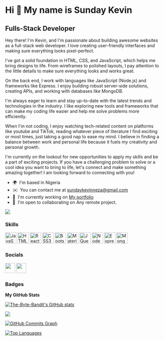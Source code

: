 Hi 👋 My name is Sunday Kevin
=============================

Fulls-Stack Developer
---------------------

Hey there! I'm Kevin, and I'm passionate about building awesome websites as a full-stack web developer. I love creating user-friendly interfaces and making sure everything looks pixel-perfect. 

I've got a solid foundation in HTML, CSS, and JavaScript, which helps me bring designs to life. From wireframes to polished layouts, I pay attention to the little details to make sure everything looks and works great. 

On the back end, I work with languages like JavaScript (Node.js) and frameworks like Express. I enjoy building robust server-side solutions, creating APIs, and working with databases like MongoDB. 

I'm always eager to learn and stay up-to-date with the latest trends and technologies in the industry. I like exploring new tools and frameworks that can make my coding life easier and help me solve problems more efficiently. 

When I'm not coding, I enjoy watching tech-related content on platforms like youtube and TikTok, reading whatever piece of literature I find exciting or most times, just taking a good nap to ease my mind. I believe in finding a balance between work and personal life because it fuels my creativity and personal growth. 

I'm currently on the lookout for new opportunities to apply my skills and be a part of exciting projects. If you have a challenging problem to solve or a cool idea you want to bring to life, let's connect and make something amazing together! I am looking forward to connecting with you!

* 🌍  I'm based in Nigeria
* ✉️  You can contact me at [sundaykevinneza@gmail.com](mailto:sundaykevinneza@gmail.com )
* 🚀  I'm currently working on [My portfolio](http://"comingsoon")
* 🤝  I'm open to collaborating on Any remote project.

<a href="https://www.github.com/The-Byte-Bandit" target="_blank" rel="noreferrer"><img
src="https://img.shields.io/github/followers/The-Byte-Bandit?logo=github&style=for-the-badge&color=f97316&labelColor=22272e" /></a>

### Skills


<p align="left">
<a href="https://developer.mozilla.org/en-US/docs/Web/JavaScript" target="_blank" rel="noreferrer"><img src="https://raw.githubusercontent.com/danielcranney/readme-generator/main/public/icons/skills/javascript-colored.svg" width="36" height="36" alt="JavaScript" /></a>
<a href="https://developer.mozilla.org/en-US/docs/Glossary/HTML5" target="_blank" rel="noreferrer"><img src="https://raw.githubusercontent.com/danielcranney/readme-generator/main/public/icons/skills/html5-colored.svg" width="36" height="36" alt="HTML5" /></a>
<a href="https://reactjs.org/" target="_blank" rel="noreferrer"><img src="https://raw.githubusercontent.com/danielcranney/readme-generator/main/public/icons/skills/react-colored.svg" width="36" height="36" alt="React" /></a>
<a href="https://www.w3.org/TR/CSS/#css" target="_blank" rel="noreferrer"><img src="https://raw.githubusercontent.com/danielcranney/readme-generator/main/public/icons/skills/css3-colored.svg" width="36" height="36" alt="CSS3" /></a>
<a href="https://getbootstrap.com/" target="_blank" rel="noreferrer"><img src="https://raw.githubusercontent.com/danielcranney/readme-generator/main/public/icons/skills/bootstrap-colored.svg" width="36" height="36" alt="Bootstrap" /></a>
<a href="https://mui.com/" target="_blank" rel="noreferrer"><img src="https://raw.githubusercontent.com/danielcranney/readme-generator/main/public/icons/skills/materialui-colored.svg" width="36" height="36" alt="Material UI" /></a>
<a href="https://jquery.com/" target="_blank" rel="noreferrer"><img src="https://raw.githubusercontent.com/danielcranney/readme-generator/main/public/icons/skills/jquery-colored.svg" width="36" height="36" alt="JQuery" /></a>
<a href="https://nodejs.org/en/" target="_blank" rel="noreferrer"><img src="https://raw.githubusercontent.com/danielcranney/readme-generator/main/public/icons/skills/nodejs-colored.svg" width="36" height="36" alt="NodeJS" /></a>
<a href="https://expressjs.com/" target="_blank" rel="noreferrer"><img src="https://raw.githubusercontent.com/danielcranney/readme-generator/main/public/icons/skills/express-colored.svg" width="36" height="36" alt="Express" /></a>
<a href="https://www.mongodb.com/" target="_blank" rel="noreferrer"><img src="https://raw.githubusercontent.com/danielcranney/readme-generator/main/public/icons/skills/mongodb-colored.svg" width="36" height="36" alt="MongoDB" /></a>
</p>


### Socials

<p align="left"> <a href="https://www.codepen.io/Sunday-Kevin-Neza" target="_blank" rel="noreferrer"><img src="https://raw.githubusercontent.com/danielcranney/readme-generator/main/public/icons/socials/codepen.svg" width="32" height="32" /></a> <a href="https://www.github.com/The-Byte-Bandit" target="_blank" rel="noreferrer"><img src="https://raw.githubusercontent.com/danielcranney/readme-generator/main/public/icons/socials/github.svg" width="32" height="32" /></a></p>

### Badges

<b>My GitHub Stats</b>

<a href="http://www.github.com/The-Byte-Bandit"><img src="https://github-readme-stats.vercel.app/api?username=The-Byte-Bandit&show_icons=true&hide=&count_private=true&title_color=64748b&text_color=ffffff&icon_color=f97316&bg_color=22272e&hide_border=true&show_icons=true" alt="The-Byte-Bandit's GitHub stats" /></a>

<a href="http://www.github.com/The-Byte-Bandit"><img src="https://github-readme-streak-stats.herokuapp.com/?user=The-Byte-Bandit&stroke=ffffff&background=22272e&ring=64748b&fire=64748b&currStreakNum=ffffff&currStreakLabel=64748b&sideNums=ffffff&sideLabels=ffffff&dates=ffffff&hide_border=true" /></a>

<a href="http://www.github.com/The-Byte-Bandit"><img src="https://github-readme-activity-graph.cyclic.app/graph?username=The-Byte-Bandit&bg_color=22272e&color=ffffff&line=f97316&point=ffffff&area_color=22272e&area=true&hide_border=true&custom_title=GitHub%20Commits%20Graph" alt="GitHub Commits Graph" /></a>

<a href="https://github.com/The-Byte-Bandit" align="left"><img src="https://github-readme-stats.vercel.app/api/top-langs/?username=The-Byte-Bandit&langs_count=10&title_color=64748b&text_color=ffffff&icon_color=f97316&bg_color=22272e&hide_border=true&locale=en&custom_title=Top%20%Languages" alt="Top Languages" /></a>
